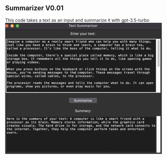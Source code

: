 ## Summarizer V0.01
This code takes a text as an input and summarize it with gpt-3.5-turbo
![alt text](https://github.com/dodomeki16/OpenAI-api-projects/blob/main/Screenshot.png?raw=true)
